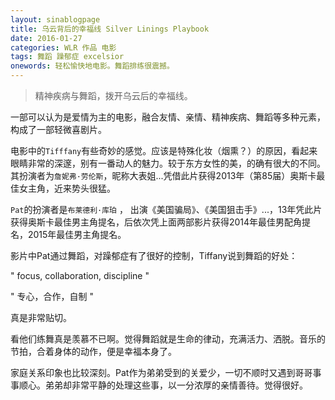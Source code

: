 ```yaml
---
layout: sinablogpage
title: 乌云背后的幸福线 Silver Linings Playbook
date: 2016-01-27
categories: WLR 作品 电影
tags: 舞蹈 躁郁症 excelsior
onewords: 轻松愉快地电影。舞蹈排练很震撼。
---
```

> 精神疾病与舞蹈，拨开乌云后的幸福线。

一部可以认为是爱情为主的电影，融合友情、亲情、精神疾病、舞蹈等多种元素，构成了一部轻微喜剧片。

电影中的`Tifffany`有些奇妙的感觉。应该是特殊化妆（烟熏？）的原因，看起来眼睛非常的深邃，别有一番动人的魅力。较于东方女性的美，的确有很大的不同。其扮演者为`詹妮弗·劳伦斯`，昵称大表姐...凭借此片获得2013年（第85届）奥斯卡最佳女主角，近来势头很猛。

`Pat`的扮演者是`布莱德利·库珀` ， 出演《美国骗局》、《美国狙击手》...，13年凭此片获得奥斯卡最佳男主角提名，后依次凭上面两部影片获得2014年最佳男配角提名，2015年最佳男主角提名。

影片中Pat通过舞蹈，对躁郁症有了很好的控制，Tiffany说到舞蹈的好处：


" focus, collaboration, discipline "

" 专心，合作，自制 "

真是非常贴切。

看他们练舞真是羡慕不已啊。觉得舞蹈就是生命的律动，充满活力、洒脱。音乐的节拍，合着身体的动作，便是幸福本身了。

家庭关系印象也比较深刻。Pat作为弟弟受到的关爱少，一切不顺时又遇到哥哥事事顺心。弟弟却非常平静的处理这些事，以一分浓厚的亲情善待。觉得很好。
